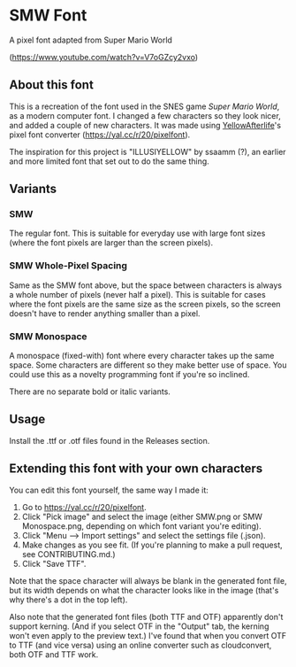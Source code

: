 # SMW Font

A pixel font adapted from Super Mario World

(https://www.youtube.com/watch?v=V7oGZcy2vxo)

## About this font

This is a recreation of the font used in the SNES game *Super Mario World*, as a modern computer font. I changed a few characters so they look nicer, and added a couple of new characters. It was made using [YellowAfterlife](https://yal.cc)'s pixel font converter (https://yal.cc/r/20/pixelfont).

The inspiration for this project is "ILLUSIYELLOW" by ssaamm (?), an earlier and more limited font that set out to do the same thing.

## Variants

### SMW
The regular font. This is suitable for everyday use with large font sizes (where the font pixels are larger than the screen pixels).

### SMW Whole-Pixel Spacing
Same as the SMW font above, but the space between characters is always a whole number of pixels (never half a pixel). This is suitable for cases where the font pixels are the same size as the screen pixels, so the screen doesn't have to render anything smaller than a pixel.

### SMW Monospace
A monospace (fixed-with) font where every character takes up the same space. Some characters are different so they make better use of space. You could use this as a novelty programming font if you're so inclined.

There are no separate bold or italic variants.

## Usage

Install the .ttf or .otf files found in the Releases section.

## Extending this font with your own characters

You can edit this font yourself, the same way I made it:

1. Go to https://yal.cc/r/20/pixelfont.
2. Click "Pick image" and select the image (either SMW.png or SMW Monospace.png, depending on which font variant you're editing).
3. Click "Menu --> Import settings" and select the settings file (.json).
4. Make changes as you see fit. (If you're planning to make a pull request, see CONTRIBUTING.md.)
5. Click "Save TTF".

Note that the space character will always be blank in the generated font file, but its width depends on what the character looks like in the image (that's why there's a dot in the top left).

Also note that the generated font files (both TTF and OTF) apparently don't support kerning. (And if you select OTF in the "Output" tab, the kerning won't even apply to the preview text.) I've found that when you convert OTF to TTF (and vice versa) using an online converter such as cloudconvert, both OTF and TTF work.

